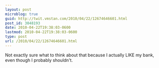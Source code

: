 ```yaml
---
layout: post
microblog: true
guid: http://twit.vmstan.com/2010/04/22/12674646601.html
post_id: 3048193
date: 2010-04-22T19:38:03-0600
lastmod: 2010-04-22T19:38:03-0600
type: post
url: /2010/04/22/12674646601.html
---
```

Not exactly sure what to think about that because I actually LIKE my bank, even though I probably shouldn't.
